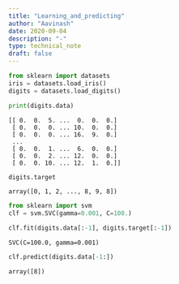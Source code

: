 ```yaml
---
title: "Learning_and_predicting"
author: "Aavinash"
date: 2020-09-04
description: "-"
type: technical_note
draft: false
---
```


```python
from sklearn import datasets
iris = datasets.load_iris()
digits = datasets.load_digits()
```


```python
print(digits.data)
```

    [[ 0.  0.  5. ...  0.  0.  0.]
     [ 0.  0.  0. ... 10.  0.  0.]
     [ 0.  0.  0. ... 16.  9.  0.]
     ...
     [ 0.  0.  1. ...  6.  0.  0.]
     [ 0.  0.  2. ... 12.  0.  0.]
     [ 0.  0. 10. ... 12.  1.  0.]]



```python
digits.target
```




    array([0, 1, 2, ..., 8, 9, 8])




```python
from sklearn import svm
clf = svm.SVC(gamma=0.001, C=100.)
```


```python
clf.fit(digits.data[:-1], digits.target[:-1])
```




    SVC(C=100.0, gamma=0.001)




```python
clf.predict(digits.data[-1:])

```




    array([8])



